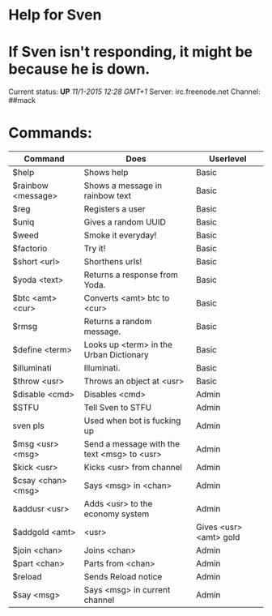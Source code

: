 # Help for Sven


# If Sven isn't responding, it might be because he is down.
Current status: **UP** *11/1-2015 12:28 GMT+1*
Server: irc.freenode.net
Channel: ##mack

# Commands:
| Command | Does | Userlevel |
|---------|------|-----------|
$help     | Shows help | Basic |
$rainbow &lt;message&gt; | Shows a message in rainbow text | Basic |
$reg | Registers a user | Basic |
$uniq | Gives a random UUID | Basic |
$weed | Smoke it everyday! | Basic |
$factorio | Try it! | Basic |
$short &lt;url&gt; | Shorthens urls! | Basic |
$yoda &lt;text&gt; | Returns a response from Yoda. | Basic |
$btc &lt;amt&gt; &lt;cur&gt; | Converts &lt;amt> btc to &lt;cur&gt; | Basic |
$rmsg | Returns a random message. | Basic |
$define &lt;term&gt; | Looks up &lt;term&gt; in the Urban Dictionary | Basic |
$illuminati | Illuminati. | Basic |
$throw &lt;usr&gt; | Throws an object at &lt;usr&gt; | Basic |
$disable &lt;cmd&gt; | Disables &lt;cmd&gt; | Admin |
$STFU | Tell Sven to STFU | Admin |
sven pls | Used when bot is fucking up | Admin |
$msg &lt;usr&gt; &lt;msg&gt; | Send a message with the text &lt;msg&gt; to &lt;usr&gt; | Admin |
$kick &lt;usr&gt; | Kicks &lt;usr&gt; from channel | Admin |
$csay &lt;chan&gt; &lt;msg&gt; | Says &lt;msg&gt; in &lt;chan&gt; | Admin |
&addusr &lt;usr&gt; | Adds &lt;usr&gt; to the economy system | Admin |
$addgold &lt;amt&gt; | &lt;usr&gt; | Gives &lt;usr&gt; &lt;amt&gt; gold | Admin
$join &lt;chan&gt; | Joins &lt;chan&gt; | Admin |
$part &lt;chan&gt; | Parts from &lt;chan&gt; | Admin |
$reload | Sends Reload notice | Admin |
$say &lt;msg&gt; | Says &lt;msg&gt; in current channel | Admin |
